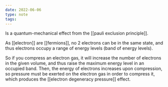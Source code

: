 ```yaml
---
date: 2022-06-06
type: note  
tags: 
---
```


Is a quantum-mechanical effect from the [[pauli exclusion principle]].

As [[electron]] are [[fermions]], no 2 electrons can be in the same state, and thus electrons occupy a range of energy levels (band of energy levels).

So if you compress an electron gas, it will increase the number of electrons in the given volume, and thus raise the maximum energy level in an occupied band. Then, the energy of electrons increases upon compression, so pressure must be exerted on the electron gas in order to compress it, which produces the [[electron degeneracy pressure]] effect.
